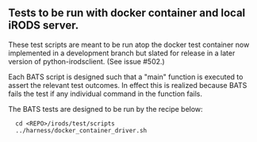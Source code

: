 Tests to be run with docker container and local iRODS server.
-------------------------------------------------------------

These test scripts are meant to be run atop the docker test container
now implemented in a development branch but slated for release in a later version
of python-irodsclient.  (See issue #502.)

Each BATS script is designed such that a "main" function is executed to assert
the relevant test outcomes.  In effect this is realized because BATS fails the 
test if any individual command in the function fails.

The BATS tests are designed to be run by the recipe below:

```
  cd <REPO>/irods/test/scripts
  ../harness/docker_container_driver.sh
```

